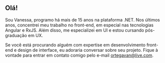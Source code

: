 ## Olá!

Sou Vanessa, programo há mais de 15 anos na plataforma .NET. Nos últimos anos, concentrei meu trabalho no front-end, em especial nas tecnologias Angular e RxJS. Além disso, me especializei em UI e estou cursando pós-graduação em UX.

Se você está procurando alguém com expertise em desenvolvimento front-end e design de interface, eu adoraria conversar sobre seu projeto. Fique à vontade para entrar em contato comigo pelo e-mail <a href="mailto:ortegavan@live.com">ortegavan@live.com</a>.
